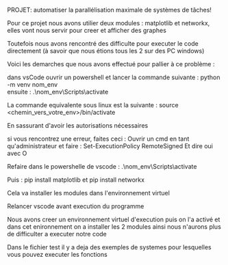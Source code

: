 PROJET: automatiser la parallélisation maximale de systèmes de tâches!

Pour ce projet nous avons utilier deux modules :
matplotlib et networkx, elles vont nous servir pour creer et afficher des graphes

Toutefois nous avons rencontré des difficulte pour executer le code directement (à savoir que nous étions tous
les 2 sur des PC windows)

Voici les demarches que nous avons effectué pour pallier à ce problème :

dans vsCode ouvrir un powershell et lancer la commande suivante :
  python -m venv nom_env      
  ensuite :
  .\nom_env\Scripts\activate  

  La commande equivalente sous linux est la suivante :
  source <chemin_vers_votre_env>/bin/activate

  En sassurant d'avoir les autorisations nécessaires 

  si vous rencontrez une erreur, faites ceci :
  Ouvrir un cmd en tant qu'administrateur et faire :
  Set-ExecutionPolicy RemoteSigned
  Et dire oui avec O

  Refaire dans le powershelle de vscode :
  .\nom_env\Scripts\activate

  Puis :
  pip install matplotlib et 
  pip install networkx

Cela va installer les modules dans l'environnement virtuel 

Relancer vscode avant execution du programme

Nous avons creer un environnement virtuel d'execution puis on l'a activé et dans cet enironnement on a installer les 2 modules
ainsi nous n'aurons plus de difficulter a executer notre code

Dans le fichier test il y a deja des exemples de systemes pour lesquelles vous pouvez executer les fonctions
